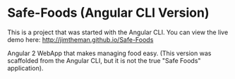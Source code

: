# Safe-Foods (Angular CLI Version)

This is a project that was started with the Angular CLI. 
You can view the live demo here: http://jimtheman.github.io/Safe-Foods

Angular 2 WebApp that makes managing food easy. (This version was scaffolded from the Angular CLI, but it is not the true "Safe Foods" application).
